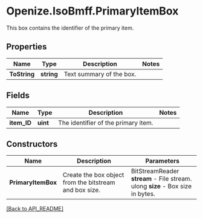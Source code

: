 # Openize.IsoBmff.PrimaryItemBox

This box contains the identifier of the primary item.

## Properties

Name | Type | Description | Notes
------------ | ------------- | ------------- | -------------
**ToString** | **string** | Text summary of the box. | 

## Fields

Name | Type | Description | Notes
------------ | ------------- | ------------- | -------------
**item_ID** | **uint** | The identifier of the primary item. | 

## Constructors

Name | Description | Parameters
------------ | ------------- | -------------
**PrimaryItemBox** | Create the box object from the bitstream and box size. | BitStreamReader <b>stream</b> - File stream.<br />ulong <b>size</b> - Box size in bytes.

[[Back to API_README]](API_README.md)
